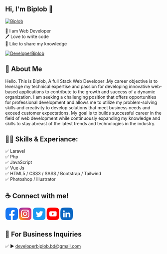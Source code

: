 ## Hi, I'm Biplob 👋
[<img style="width:100%;height:300px;object-fit:cover" src='https://yt3.googleusercontent.com/svNwOX79TuNWho0xpujloS7RJeWIFIaQ1Dh5HTMBLdLrulLoJHZ6IFkttJ_oJaeiGH_BT8Pzow=w1707-fcrop64=1,00005a57ffffa5a8-k-c0xffffffff-no-nd-rj' alt='Biplob'>]([https://github.com/DeveloperBiplob/](https://github.com/DeveloperBiplob/))
<p>
👑 I am Web Developer <br> 
🖊️ Love to write code <br> 
🎤 Like to share my knowledge </p> 


<p align="left"> <a href="https://www.youtube.com/@learnwithbiplob6015" target="blank"><img src="https://img.shields.io/twitter/follow/shovoalways?logo=twitter&style=for-the-badge" alt="DeveloperBiplob" /></a> </p>

## 🚀 About Me
Hello. This is Biplob, A full Stack Web Developer .My career objective is to leverage my technical expertise and passion for developing innovative web-based applications to contribute to the growth and success of a dynamic organization. I am seeking a challenging position that offers opportunities for professional development and allows me to utilize my problem-solving skills and creativity to develop solutions that meet business needs and exceed customer expectations. My goal is to builds successful career in the field of web development while continuously expanding my knowledge and skills to stay abreast of the latest trends and technologies in the industry.

## 👨‍💻 Skills & Experiance: 
✅ Laravel <br> 
✅ Php <br>
✅ JavaScript <br>
✅ Vue Js <br>
✅ HTML5 / CSS3 / SASS / Bootstrap / Tailwind <br>
✅ Photoshop / Illustrator <br>


## ☕ Connect with me!
[<img src='https://github.com/shovoalways/shovoalways/blob/main/img/facebook.png?raw=true' alt='facebook' height='40'>](https://www.facebook.com/profile.php?id=100009592844207&mibextid=ZbWKwL)  [<img src='https://github.com/shovoalways/shovoalways/blob/main/img/instagram.png?raw=true' alt='instagram' height='40'>](https://www.instagram.com/shovoalways/)  [<img src='https://github.com/shovoalways/shovoalways/blob/main/img/twitter.png?raw=true' alt='twitter' height='40'>](https://twitter.com/shovoalways)  [<img src='https://github.com/shovoalways/shovoalways/blob/main/img/youtube.png?raw=true' alt='YouTube' height='40'>](https://www.youtube.com/@learnwithbiplob6015)  [<img src='https://github.com/shovoalways/shovoalways/blob/main/img/linkedin.png?raw=true' alt='linkedin' height='40'>](https://www.linkedin.com/in/shovoalways/)  



## 📧 For Business Inquiries 
✅  ► developerbiplob.bd@gmail.com

